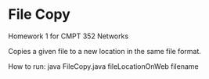 # File Copy
Homework 1 for CMPT 352 Networks

Copies a given file to a new location in the same file format.

How to run: java FileCopy.java fileLocationOnWeb filename